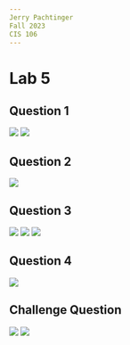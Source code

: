 ```yaml
---
Jerry Pachtinger
Fall 2023
CIS 106
---
```


# Lab 5

## Question 1

![](q1.1.png)
![](q1.2.png)

## Question 2

![](q2.png)

## Question 3

![](3.1.png)
![](3.2.png)
![](3.3.png)

## Question 4

![](4.png)

## Challenge Question

![](cq1.png)
![](cq2.png)